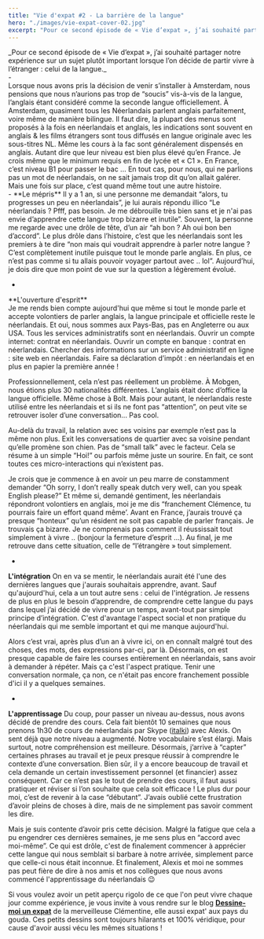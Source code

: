 ```yaml
---
title: "Vie d'expat #2 - La barrière de la langue"
hero: "./images/vie-expat-cover-02.jpg"
excerpt: "Pour ce second épisode de « Vie d’expat », j’ai souhaité partager notre expérience sur un sujet plutôt important lorsque l’on décide de partir vivre à l’étranger : celui de la langue. - Lorsque nous avons pris la décision de venir s’installer à Amsterdam, nous pensions que nous n’aurions pas trop de “soucis” vis-à-vis de"
---
```

<div>_Pour ce second épisode de « Vie d’expat », j’ai souhaité partager notre expérience sur un sujet plutôt important lorsque l’on décide de partir vivre à l’étranger : celui de la langue._</div>
-
<div>Lorsque nous avons pris la décision de venir s’installer à Amsterdam, nous pensions que nous n’aurions pas trop de “soucis” vis-à-vis de la langue, l’anglais étant considéré comme la seconde langue officiellement. À Amsterdam, quasiment tous les Néerlandais parlent anglais parfaitement, voire même de manière bilingue. Il faut dire, la plupart des menus sont proposés à la fois en néerlandais et anglais, les indications sont souvent en anglais & les films étrangers sont tous diffusés en langue originale avec les sous-titres NL. Même les cours à la fac sont généralement dispensés en anglais. Autant dire que leur niveau est bien plus élevé qu’en France. Je crois même que le minimum requis en fin de lycée et « C1 ». En France, c’est niveau B1 pour passer le bac ... En tout cas, pour nous, qui ne parlions pas un mot de néerlandais, on ne sait jamais trop dit qu’on allait galérer.
Mais une fois sur place, c’est quand même tout une autre histoire.
<div>
-
**Le mépris**
Il y a 1 an, si une personne me demandait “alors, tu progresses un peu en néerlandais”, je lui aurais répondu illico “Le néerlandais ? Pfff, pas besoin. Je me débrouille très bien sans et je n'ai pas envie d’apprendre cette langue trop bizarre et inutile”. Souvent, la personne me regarde avec une drôle de tête, d’un air “ah bon ? Ah oui bon ben d’accord”. Le plus drôle dans l’histoire, c’est que les néerlandais sont les premiers à te dire “non mais qui voudrait apprendre à parler notre langue ? C’est complètement inutile puisque tout le monde parle anglais. En plus, ce n’est pas comme si tu allais pouvoir voyager partout avec .. lol”.
Aujourd’hui, je dois dire que mon point de vue sur la question a légèrement évolué.
</div>

-
<div>**L'ouverture d'esprit**
</div>
Je me rends bien compte aujourd'hui que même si tout le monde parle et accepte volontiers de parler anglais, la langue principale et officielle reste le néerlandais. Et oui, nous sommes aux Pays-Bas, pas en Angleterre ou aux USA. Tous les services administratifs sont en néerlandais. Ouvrir un compte internet: contrat en néerlandais. Ouvrir un compte en banque : contrat en néerlandais. Chercher des informations sur un service administratif en ligne : site web en néerlandais. Faire sa déclaration d’impôt : en néerlandais et en plus en papier la première année !

Professionnellement, cela n’est pas réellement un problème. À Mobgen, nous étions plus 30 nationalités différentes. L’anglais était donc d’office la langue officielle. Même chose à Bolt. Mais pour autant, le néerlandais reste utilisé entre les néerlandais et si ils ne font pas “attention”, on peut vite se retrouver isoler d’une conversation... Pas cool.

Au-delà du travail, la relation avec ses voisins par exemple n’est pas la même non plus. Exit les conversations de quartier avec sa voisine pendant qu’elle promène son chien. Pas de “small talk” avec le facteur. Cela se résume à un simple “Hoi!” ou parfois même juste un sourire. En fait, ce sont toutes ces micro-interactions qui n’existent pas.

Je crois que je commence à en avoir un peu marre de constamment demander “Oh sorry, I don’t really speak dutch very well, can you speak English please?” Et même si, demandé gentiment, les néerlandais répondront volontiers en anglais, moi je me dis “franchement Clémence, tu pourrais faire un effort quand même’. Avant en France, j’aurais trouvé ça presque “honteux” qu’un résident ne soit pas capable de parler français. Je trouvais ça bizarre. Je ne comprenais pas comment il réussissait tout simplement à vivre .. (bonjour la fermeture d’esprit ...). Au final, je me retrouve dans cette situation, celle de “l’étrangère » tout simplement.

-
**L'intégration**
On en va se mentir, le néerlandais aurait été l'une des dernières langues que j'aurais souhaitais apprendre, avant. Sauf qu'aujourd'hui, cela a un tout autre sens : celui de l'intégration. Je ressens de plus en plus le besoin d’apprendre, de comprendre cette langue du pays dans lequel j’ai décidé de vivre pour un temps, avant-tout par simple principe d’intégration. C'est d'avantage l'aspect social et non pratique du néerlandais qui me semble important et qui me manque aujourd'hui.

Alors c’est vrai, après plus d’un an à vivre ici, on en connaît malgré tout des choses, des mots, des expressions par-ci, par là. Désormais, on est presque capable de faire les courses entièrement en néerlandais, sans avoir à demander à répéter. Mais ça c'est l'aspect pratique. Tenir une conversation normale, ça non, ce n'était pas encore franchement possible d'ici il y a quelques semaines.

-
**L'apprentissage**
Du coup, pour passer un niveau au-dessus, nous avons décidé de prendre des cours. Cela fait bientôt 10 semaines que nous prenons 1h30 de cours de néerlandais par Skype ([italki](https://www.italki.com/)) avec Alexis. On sent déjà que notre niveau a augmenté. Notre vocabulaire s’est élargi. Mais surtout, notre compréhension est meilleure. Désormais, j’arrive à “capter” certaines phrases au travail et je peux presque réussir à comprendre le contexte d’une conversation. Bien sûr, il y a encore beaucoup de travail et cela demande un certain investissement personnel (et financier) assez conséquent. Car ce n’est pas le tout de prendre des cours, il faut aussi pratiquer et réviser si l’on souhaite que cela soit efficace ! Le plus dur pour moi, c’est de revenir à la case “débutant”. J’avais oublié cette frustration d’avoir pleins de choses à dire, mais de ne simplement pas savoir comment les dire.

Mais je suis contente d’avoir pris cette décision. Malgré la fatigue que cela a pu engendrer ces dernières semaines, je me sens plus en “accord avec moi-même”. Ce qui est drôle, c'est de finalement commencer à apprécier cette langue qui nous semblait si barbare à notre arrivée, simplement parce que celle-ci nous était inconnue. Et finalement, Alexis et moi ne sommes pas peut fière de dire à nos amis et nos collègues que nous avons commencé l'apprentissage du néerlandais 😉

Si vous voulez avoir un petit aperçu rigolo de ce que l'on peut vivre chaque jour comme expérience, je vous invite à vous rendre sur le blog [**Dessine-moi un expat**](https://blog.courrierinternational.com/dessine-moi-un-expat/) de la merveilleuse Clémentine, elle aussi expat' aux pays du gouda. Ces petits dessins sont toujours hilarants et 100% véridique, pour cause d'avoir aussi vécu les mêmes situations !
</div>
